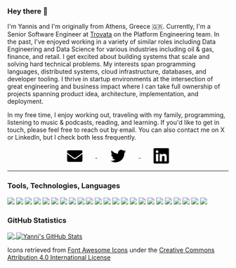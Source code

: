 ### Hey there 👋

I'm Yannis and I'm originally from Athens, Greece :greece:. Currently, I'm a Senior Software Engineer at [Trovata](https://trovata.io) on the Platform Engineering team. In the past, I've enjoyed working in a variety of similar roles including Data Engineering and Data Science for various industries including oil & gas, finance, and retail. I get excited about building systems that scale and solving hard technical problems. My interests span programming languages, distributed systems, cloud infrastructure, databases, and developer tooling. I thrive in startup environments at the intersection of great engineering and business impact where I can take full ownership of projects spanning product idea, architecture, implementation, and deployment.

In my free time, I enjoy working out, traveling with my family, programming, listening to music & podcasts, reading, and learning. If you'd like to get in touch, please feel free to reach out by email. You can also contact me on X or LinkedIn, but I check both less frequently.

<div align="center">
  <a href="mailto:yannis@katsaros.io">
    <img width="35px" align="center" display="block" style="padding-left: 30px; padding-right: 30px" src="https://raw.githubusercontent.com/yanniskatsaros/yanniskatsaros/master/assets/email.svg?sanitize=true">
  </a>
  <a href="https://twitter.com/yanniskatsaros">
    <img width="35px" align="center" display="block" style="padding-left: 30px; padding-right: 30px" src="https://raw.githubusercontent.com/yanniskatsaros/yanniskatsaros/master/assets/twitter.svg?sanitize=true">
  </a>
  <a href="https://www.linkedin.com/in/yanniskatsaros">
    <img width="35px" align="center" display="block" style="padding-left: 30px; padding-right: 30px" src="https://raw.githubusercontent.com/yanniskatsaros/yanniskatsaros/master/assets/linkedin.svg?sanitize=true">
  </a>
</div>

___

### Tools, Technologies, Languages

![](https://img.shields.io/badge/OS-Linux-informational?style=flat&logo=linux&color=27ae60)
![](https://img.shields.io/badge/OS-MacOS-informational?style=flat&logo=apple&logoColor=white&color=27ae60)
![](https://img.shields.io/badge/OS-Windows-informational?style=flat&logo=windows&logoColor=0078d6&color=27ae60)
![](https://img.shields.io/badge/Editor-Visual_Studio_Code-informational?style=flat&logo=visual-studio-code&logoColor=blue&color=27ae60)
![](https://img.shields.io/badge/Code-Python-informational?style=flat&logo=python&logoColor=white&color=27ae60)
![](https://img.shields.io/badge/Code-SQL-informational?style=flat&logo=sql&logoColor=white&color=27ae60)
![](https://img.shields.io/badge/Code-Ocaml-informational?style=flat&logo=ocaml&color=27ae60)
![](https://img.shields.io/badge/Code-JavaScript-informational?style=flat&logo=javascript&color=27ae60)
![](https://img.shields.io/badge/Code-Java-informational?style=flat&logo=java&logoColor=e74c3c&color=27ae60)
![](https://img.shields.io/badge/Shell-Bash-informational?style=flat&logo=gnu-bash&color=27ae60)
![](https://img.shields.io/badge/Library-Pandas-informational?style=flat&logo=pandas&color=27ae60)
![](https://img.shields.io/badge/Library-Apache_Spark-informational?style=flat&logo=apache-spark&color=27ae60)
![](https://img.shields.io/badge/Library-Flask-informational?style=flat&logo=flask&color=27ae60)
![](https://img.shields.io/badge/Library-FastAPI-informational?style=flat&logo=fastapi&color=27ae60)
![](https://img.shields.io/badge/Database-PostgreSQL-informational?style=flat&logo=postgresql&logoColor=557cab&color=27ae60)
![](https://img.shields.io/badge/Database-MS_SQL_Server-informational?style=flat&logo=microsoft-sql-server&logoColor=cc2927&color=27ae60)
![](https://img.shields.io/badge/Database-Teradata-informational?style=flat&logo=teradata&color=27ae60)
![](https://img.shields.io/badge/Database-SQLite-informational?style=flat&logo=sqlite&logoColor=3498db&color=27ae60)
![](https://img.shields.io/badge/Tools-Git-informational?style=flat&logo=git&color=27ae60)
![](https://img.shields.io/badge/Tools-Docker-informational?style=flat&logo=docker&color=27ae60)
![](https://img.shields.io/badge/Tools-GitLab_CI-informational?style=flat&logo=gitlab&logoColor=white&color=27ae60)
![](https://img.shields.io/badge/Tools-Apache_Airflow-informational?style=flat&logo=apache-airflow&logoColor=white&color=27ae60)
![](https://img.shields.io/badge/Cloud-AWS-informational?style=flat&logo=amazon-aws&logoColor=FF9900&color=27ae60)

### GitHub Statistics

<a href="https://github.com/yanniskatsaros/yanniskatsaros">
  <img align="center" src="https://github-readme-stats.vercel.app/api/top-langs/?username=yanniskatsaros&show_icons=true&hide=jupyter%20notebook" />
</a>
<a href="https://github.com/yanniskatsaros/yanniskatsaros">
  <img align="center" src="https://github-readme-stats.vercel.app/api?username=yanniskatsaros&show_icons=true" alt="Yanni's GitHub Stats" />
</a>

Icons retrieved from [Font Awesome Icons](https://fontawesome.com/icons?d=gallery&m=free) under the [Creative Commons Attribution 4.0 International License](https://creativecommons.org/licenses/by/4.0/legalcode)

<!--
**yanniskatsaros/yanniskatsaros** is a ✨ _special_ ✨ repository because its `README.md` (this file) appears on your GitHub profile.

Here are some ideas to get you started:

- 🔭 I’m currently working on ...
- 🌱 I’m currently learning ...
- 👯 I’m looking to collaborate on ...
- 🤔 I’m looking for help with ...
- 💬 Ask me about ...
- 📫 How to reach me: ...
- 😄 Pronouns: ...
- ⚡ Fun fact: ...
-->
